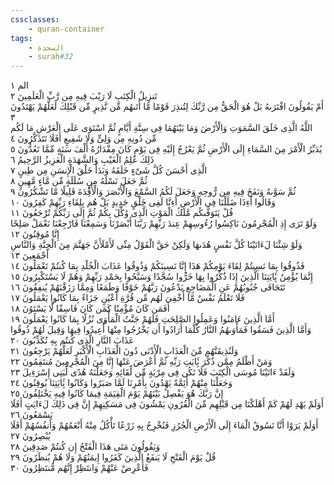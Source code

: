 ```yaml
---
cssclasses:
    - quran-container
tags:
    - السجدة
    - surah#32
---
```


الم  ١<br>
تَنزِيلُ الْكِتَبِ لَا رَيْبَ فِيهِ مِن رَّبِّ الْعَلَمِينَ  ٢<br>
أَمْ يَقُولُونَ افْتَرَىهُ بَلْ هُوَ الْحَقُّ مِن رَّبِّكَ لِتُنذِرَ قَوْمًا مَّا أَتَىهُم مِّن نَّذِيرٍ مِّن قَبْلِكَ لَعَلَّهُمْ يَهْتَدُونَ  ٣<br>
اللَّهُ الَّذِى خَلَقَ السَّمَوَتِ وَالْأَرْضَ وَمَا بَيْنَهُمَا فِى سِتَّةِ أَيَّامٍ ثُمَّ اسْتَوَى عَلَى الْعَرْشِ مَا لَكُم مِّن دُونِهِ مِن وَلِىٍّ وَلَا شَفِيعٍ أَفَلَا تَتَذَكَّرُونَ  ٤<br>
يُدَبِّرُ الْأَمْرَ مِنَ السَّمَاءِ إِلَى الْأَرْضِ ثُمَّ يَعْرُجُ إِلَيْهِ فِى يَوْمٍ كَانَ مِقْدَارُهُ أَلْفَ سَنَةٍ مِّمَّا تَعُدُّونَ  ٥<br>
ذَلِكَ عَلِمُ الْغَيْبِ وَالشَّهَدَةِ الْعَزِيزُ الرَّحِيمُ  ٦<br>
الَّذِى أَحْسَنَ كُلَّ شَىْءٍ خَلَقَهُ وَبَدَأَ خَلْقَ الْإِنسَنِ مِن طِينٍ  ٧<br>
ثُمَّ جَعَلَ نَسْلَهُ مِن سُلَلَةٍ مِّن مَّاءٍ مَّهِينٍ  ٨<br>
ثُمَّ سَوَّىهُ وَنَفَخَ فِيهِ مِن رُّوحِهِ وَجَعَلَ لَكُمُ السَّمْعَ وَالْأَبْصَرَ وَالْأَفِْٔدَةَ قَلِيلًا مَّا تَشْكُرُونَ  ٩<br>
وَقَالُوا أَءِذَا ضَلَلْنَا فِى الْأَرْضِ أَءِنَّا لَفِى خَلْقٍ جَدِيدٍ بَلْ هُم بِلِقَاءِ رَبِّهِمْ كَفِرُونَ  ١۰<br>
قُلْ يَتَوَفَّىكُم مَّلَكُ الْمَوْتِ الَّذِى وُكِّلَ بِكُمْ ثُمَّ إِلَى رَبِّكُمْ تُرْجَعُونَ  ١١<br>
وَلَوْ تَرَى إِذِ الْمُجْرِمُونَ نَاكِسُوا رُءُوسِهِمْ عِندَ رَبِّهِمْ رَبَّنَا أَبْصَرْنَا وَسَمِعْنَا فَارْجِعْنَا نَعْمَلْ صَلِحًا إِنَّا مُوقِنُونَ  ١٢<br>
وَلَوْ شِئْنَا لَءَاتَيْنَا كُلَّ نَفْسٍ هُدَىهَا وَلَكِنْ حَقَّ الْقَوْلُ مِنِّى لَأَمْلَأَنَّ جَهَنَّمَ مِنَ الْجِنَّةِ وَالنَّاسِ أَجْمَعِينَ  ١٣<br>
فَذُوقُوا بِمَا نَسِيتُمْ لِقَاءَ يَوْمِكُمْ هَذَا إِنَّا نَسِينَكُمْ وَذُوقُوا عَذَابَ الْخُلْدِ بِمَا كُنتُمْ تَعْمَلُونَ  ١٤<br>
إِنَّمَا يُؤْمِنُ بَِٔايَتِنَا الَّذِينَ إِذَا ذُكِّرُوا بِهَا خَرُّوا سُجَّدًا وَسَبَّحُوا بِحَمْدِ رَبِّهِمْ وَهُمْ لَا يَسْتَكْبِرُونَ  ١٥<br>
تَتَجَافَى جُنُوبُهُمْ عَنِ الْمَضَاجِعِ يَدْعُونَ رَبَّهُمْ خَوْفًا وَطَمَعًا وَمِمَّا رَزَقْنَهُمْ يُنفِقُونَ  ١٦<br>
فَلَا تَعْلَمُ نَفْسٌ مَّا أُخْفِىَ لَهُم مِّن قُرَّةِ أَعْيُنٍ جَزَاءً بِمَا كَانُوا يَعْمَلُونَ  ١٧<br>
أَفَمَن كَانَ مُؤْمِنًا كَمَن كَانَ فَاسِقًا لَّا يَسْتَوُنَ  ١٨<br>
أَمَّا الَّذِينَ ءَامَنُوا وَعَمِلُوا الصَّلِحَتِ فَلَهُمْ جَنَّتُ الْمَأْوَى نُزُلًا بِمَا كَانُوا يَعْمَلُونَ  ١٩<br>
وَأَمَّا الَّذِينَ فَسَقُوا فَمَأْوَىهُمُ النَّارُ كُلَّمَا أَرَادُوا أَن يَخْرُجُوا مِنْهَا أُعِيدُوا فِيهَا وَقِيلَ لَهُمْ ذُوقُوا عَذَابَ النَّارِ الَّذِى كُنتُم بِهِ تُكَذِّبُونَ  ٢۰<br>
وَلَنُذِيقَنَّهُم مِّنَ الْعَذَابِ الْأَدْنَى دُونَ الْعَذَابِ الْأَكْبَرِ لَعَلَّهُمْ يَرْجِعُونَ  ٢١<br>
وَمَنْ أَظْلَمُ مِمَّن ذُكِّرَ بَِٔايَتِ رَبِّهِ ثُمَّ أَعْرَضَ عَنْهَا إِنَّا مِنَ الْمُجْرِمِينَ مُنتَقِمُونَ  ٢٢<br>
وَلَقَدْ ءَاتَيْنَا مُوسَى الْكِتَبَ فَلَا تَكُن فِى مِرْيَةٍ مِّن لِّقَائِهِ وَجَعَلْنَهُ هُدًى لِّبَنِى إِسْرَءِيلَ  ٢٣<br>
وَجَعَلْنَا مِنْهُمْ أَئِمَّةً يَهْدُونَ بِأَمْرِنَا لَمَّا صَبَرُوا وَكَانُوا بَِٔايَتِنَا يُوقِنُونَ  ٢٤<br>
إِنَّ رَبَّكَ هُوَ يَفْصِلُ بَيْنَهُمْ يَوْمَ الْقِيَمَةِ فِيمَا كَانُوا فِيهِ يَخْتَلِفُونَ  ٢٥<br>
أَوَلَمْ يَهْدِ لَهُمْ كَمْ أَهْلَكْنَا مِن قَبْلِهِم مِّنَ الْقُرُونِ يَمْشُونَ فِى مَسَكِنِهِمْ إِنَّ فِى ذَلِكَ لَءَايَتٍ أَفَلَا يَسْمَعُونَ  ٢٦<br>
أَوَلَمْ يَرَوْا أَنَّا نَسُوقُ الْمَاءَ إِلَى الْأَرْضِ الْجُرُزِ فَنُخْرِجُ بِهِ زَرْعًا تَأْكُلُ مِنْهُ أَنْعَمُهُمْ وَأَنفُسُهُمْ أَفَلَا يُبْصِرُونَ  ٢٧<br>
وَيَقُولُونَ مَتَى هَذَا الْفَتْحُ إِن كُنتُمْ صَدِقِينَ  ٢٨<br>
قُلْ يَوْمَ الْفَتْحِ لَا يَنفَعُ الَّذِينَ كَفَرُوا إِيمَنُهُمْ وَلَا هُمْ يُنظَرُونَ  ٢٩<br>
فَأَعْرِضْ عَنْهُمْ وَانتَظِرْ إِنَّهُم مُّنتَظِرُونَ  ٣۰<br>
